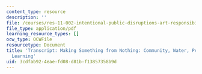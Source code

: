 ```yaml
---
content_type: resource
description: ''
file: /courses/res-11-002-intentional-public-disruptions-art-responsibility-and-pedagogy-fall-2017/3cdfab924eaefd08d81bf13857358b9d_MITRES11-002F17_Video_03_300k.pdf
file_type: application/pdf
learning_resource_types: []
ocw_type: OCWFile
resourcetype: Document
title: 'Transcript: Making Something from Nothing: Community, Water, Pedagogy, and
  Learning'
uid: 3cdfab92-4eae-fd08-d81b-f13857358b9d
---
```

